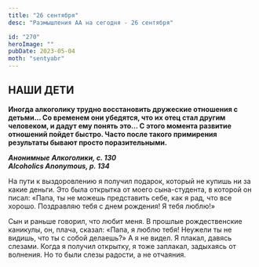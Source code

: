 ```yaml
---
title: "26 сентября"
desc: "Размышления АА на сегодня - 26 сентября"

id: "270"
heroImage: ""
pubDate: 2023-05-04
moth: "sentyabr"
---
```


## НАШИ ДЕТИ

**Иногда алкоголику трудно восстановить дружеские отношения с детьми… Со
временем они убедятся, что их отец стал другим человеком, и дадут ему понять
это… С этого момента развитие отношений пойдет быстро. Часто после такого
примирения результаты бывают просто поразительными.**

**_Анонимные Алкоголики, с. 130  
Alcoholics Anonymous, p. 134_**

На пути к выздоровлению я получил подарок, который не купишь ни за какие
деньги. Это была открытка от моего сына-студента, в которой он писал: «Папа,
ты не можешь представить себе, как я рад, что все хорошо. Поздравляю тебя с
днем рождения! Я тебя люблю!»

Сын и раньше говорил, что любит меня. В прошлые рождественские каникулы, он,
плача, сказал: «Папа, я люблю тебя! Неужели ты не видишь, что ты с собой
делаешь?» А я не видел. Я плакал, давясь слезами. Когда я получил открытку, я
тоже заплакал, задыхаясь от волнения. Но то были слезы радости, а не отчаяния.

